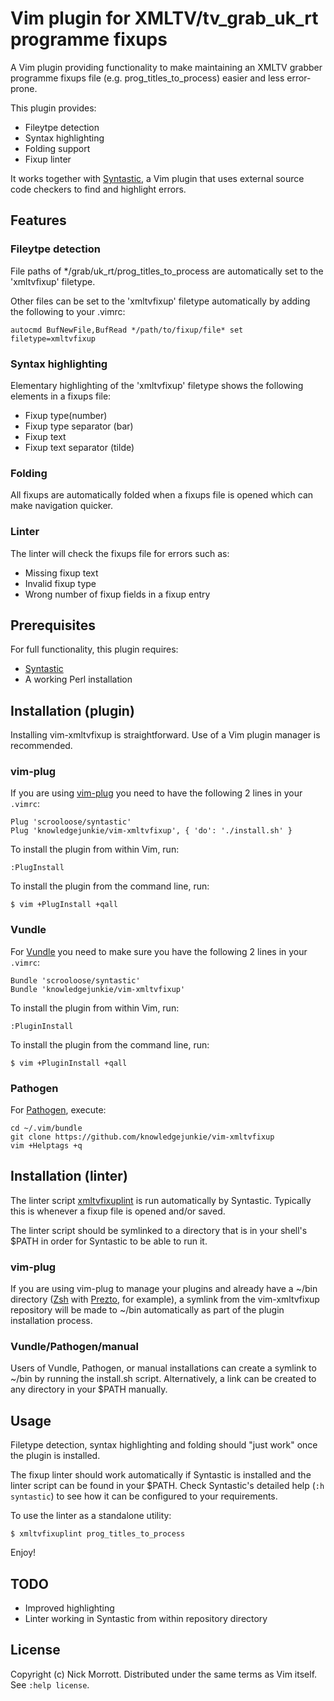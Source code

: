 # Vim plugin for XMLTV/tv\_grab\_uk\_rt programme fixups

A Vim plugin providing functionality to make maintaining an XMLTV grabber
programme fixups file (e.g. prog\_titles\_to\_process) easier and less
error-prone.

This plugin provides:

* Fileytpe detection
* Syntax highlighting
* Folding support
* Fixup linter

It works together with [Syntastic][syntastic], a Vim plugin that uses
external source code checkers to find and highlight errors.


## Features

### Fileytpe detection

File paths of \*/grab/uk\_rt/prog\_titles\_to\_process are automatically
set to the 'xmltvfixup' filetype.

Other files can be set to the 'xmltvfixup' filetype automatically by adding
the following to your .vimrc:

    autocmd BufNewFile,BufRead */path/to/fixup/file* set filetype=xmltvfixup

### Syntax highlighting

Elementary highlighting of the 'xmltvfixup' filetype shows the following
elements in a fixups file:

* Fixup type(number)
* Fixup type separator (bar)
* Fixup text
* Fixup text separator (tilde)

### Folding

All fixups are automatically folded when a fixups file is opened which
can make navigation quicker.

### Linter

The linter will check the fixups file for errors such as:

* Missing fixup text
* Invalid fixup type
* Wrong number of fixup fields in a fixup entry


## Prerequisites

For full functionality, this plugin requires:

* [Syntastic][syntastic]
* A working Perl installation


## Installation (plugin)

Installing vim-xmltvfixup is straightforward. Use of a Vim plugin manager is
recommended.

### vim-plug

If you are using [vim-plug][vim-plug] you need to have the following 2 lines
in your `.vimrc`:

    Plug 'scrooloose/syntastic'
    Plug 'knowledgejunkie/vim-xmltvfixup', { 'do': './install.sh' }

To install the plugin from within Vim, run:

    :PlugInstall

To install the plugin from the command line, run:

    $ vim +PlugInstall +qall

### Vundle

For [Vundle][vundle] you need to make sure you have the following 2 lines in
your `.vimrc`:

    Bundle 'scrooloose/syntastic'
    Bundle 'knowledgejunkie/vim-xmltvfixup'

To install the plugin from within Vim, run:

    :PluginInstall

To install the plugin from the command line, run:

    $ vim +PluginInstall +qall

### Pathogen

For [Pathogen][pathogen], execute:

    cd ~/.vim/bundle
    git clone https://github.com/knowledgejunkie/vim-xmltvfixup
    vim +Helptags +q


## Installation (linter)

The linter script [xmltvfixuplint][xmltvfixuplint] is run automatically by
Syntastic. Typically this is whenever a fixup file is opened and/or saved.

The linter script should be symlinked to a directory that is in your
shell's $PATH in order for Syntastic to be able to run it.

### vim-plug

If you are using vim-plug to manage your plugins and already have a ~/bin
directory ([Zsh][zsh] with [Prezto][prezto], for example), a symlink from the
vim-xmltvfixup repository will be made to ~/bin automatically as part of
the plugin installation process.

### Vundle/Pathogen/manual

Users of Vundle, Pathogen, or manual installations can create a symlink
to ~/bin by running the install.sh script. Alternatively, a link can be
created to any directory in your $PATH manually.


## Usage

Filetype detection, syntax highlighting and folding should "just work" once
the plugin is installed.

The fixup linter should work automatically if Syntastic is installed and the
linter script can be found in your $PATH. Check Syntastic's detailed help
(`:h syntastic`) to see how it can be configured to your requirements.

To use the linter as a standalone utility:

    $ xmltvfixuplint prog_titles_to_process

Enjoy!


## TODO

* Improved highlighting
* Linter working in Syntastic from within repository directory


## License

Copyright (c) Nick Morrott. Distributed under the same terms as Vim itself. See `:help license`.

[vim-plug]: https://github.com/junegunn/vim-plug
[vundle]: https://github.com/gmarik/Vundle.vim
[pathogen]: https://github.com/tpope/vim-pathogen
[syntastic]: https://github.com/scrooloose/syntastic
[zsh]: http://www.zsh.org
[prezto]: https://github.com/sorin-ionescu/prezto
[xmltvfixuplint]: https://github.com/knowledgejunkie/vim-xmltvfixup/blob/master/syntax_checkers/xmltvfixup/xmltvfixuplint
